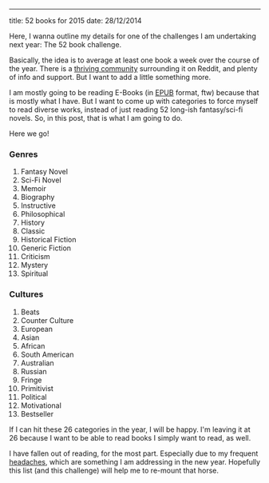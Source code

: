 ---
title: 52 books for 2015
date: 28/12/2014

Here, I wanna outline my details for one of the challenges I am
undertaking next year: The 52 book challenge.

Basically, the idea is to average at least one book a week over the
course of the year. There is a [thriving community][reddit]
surrounding it on Reddit, and plenty of info and support. But I want
to add a little something more.

I am mostly going to be reading E-Books (in [EPUB][epub] format, ftw)
because that is mostly what I have. But I want to come up with
categories to force myself to read diverse works, instead of just
reading 52 long-ish fantasy/sci-fi novels. So, in this post, that is
what I am going to do.

Here we go!

### Genres ###

1. Fantasy Novel
2. Sci-Fi Novel
3. Memoir
4. Biography
5. Instructive
6. Philosophical
7. History
8. Classic
9. Historical Fiction
10. Generic Fiction
11. Criticism
12. Mystery
13. Spiritual

### Cultures ###

1. Beats
2. Counter Culture
3. European
4. Asian
5. African
6. South American
7. Australian
8. Russian
9. Fringe
10. Primitivist
11. Political
12. Motivational
13. Bestseller

If I can hit these 26 categories in the year, I will be happy. I'm
leaving it at 26 because I want to be able to read books I simply want
to read, as well.

I have fallen out of reading, for the most part. Especially due to my
frequent [headaches][headaches], which are something I am addressing in the new
year. Hopefully this list (and this challenge) will help me to
re-mount that horse.

[reddit]: http://www.reddit.com/r/52book/ "I Love Reddit for things like this."
[epub]: http://en.wikipedia.org/wiki/EPUB "This is the only format people should publish E-books in."
[headaches]: http://www.tumblingowl.com/2014/08/23/headaches-and-asthma/ "It's been a problem for me for the last decade or two, but it's gotten much worse recently."
